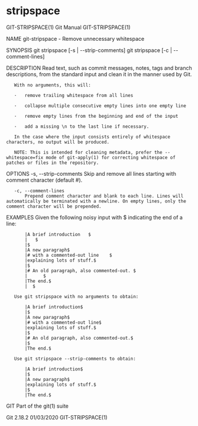  # stripspace 
GIT-STRIPSPACE(1)                                                                                 Git Manual                                                                                GIT-STRIPSPACE(1)

NAME
       git-stripspace - Remove unnecessary whitespace

SYNOPSIS
       git stripspace [-s | --strip-comments]
       git stripspace [-c | --comment-lines]

DESCRIPTION
       Read text, such as commit messages, notes, tags and branch descriptions, from the standard input and clean it in the manner used by Git.

       With no arguments, this will:

       ·   remove trailing whitespace from all lines

       ·   collapse multiple consecutive empty lines into one empty line

       ·   remove empty lines from the beginning and end of the input

       ·   add a missing \n to the last line if necessary.

       In the case where the input consists entirely of whitespace characters, no output will be produced.

       NOTE: This is intended for cleaning metadata, prefer the --whitespace=fix mode of git-apply(1) for correcting whitespace of patches or files in the repository.

OPTIONS
       -s, --strip-comments
           Skip and remove all lines starting with comment character (default #).

       -c, --comment-lines
           Prepend comment character and blank to each line. Lines will automatically be terminated with a newline. On empty lines, only the comment character will be prepended.

EXAMPLES
       Given the following noisy input with $ indicating the end of a line:

           |A brief introduction   $
           |   $
           |$
           |A new paragraph$
           |# with a commented-out line    $
           |explaining lots of stuff.$
           |$
           |# An old paragraph, also commented-out. $
           |      $
           |The end.$
           |  $

       Use git stripspace with no arguments to obtain:

           |A brief introduction$
           |$
           |A new paragraph$
           |# with a commented-out line$
           |explaining lots of stuff.$
           |$
           |# An old paragraph, also commented-out.$
           |$
           |The end.$

       Use git stripspace --strip-comments to obtain:

           |A brief introduction$
           |$
           |A new paragraph$
           |explaining lots of stuff.$
           |$
           |The end.$

GIT
       Part of the git(1) suite

Git 2.18.2                                                                                        01/03/2020                                                                                GIT-STRIPSPACE(1)
